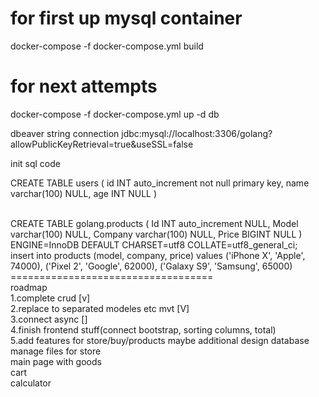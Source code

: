 <h1> for first up mysql container</h1>
docker-compose -f docker-compose.yml build
<h1> for next attempts</h1>
docker-compose -f docker-compose.yml up -d db



dbeaver string connection
jdbc:mysql://localhost:3306/golang?allowPublicKeyRetrieval=true&useSSL=false



init sql code 

CREATE TABLE users (
	id INT auto_increment not null primary key,
	name varchar(100) NULL,
	age INT NULL
)

<br>
CREATE TABLE golang.products (
	Id INT auto_increment NULL,
	Model varchar(100) NULL,
	Company varchar(100) NULL,
	Price BIGINT NULL
)
ENGINE=InnoDB
DEFAULT CHARSET=utf8
COLLATE=utf8_general_ci;


<br>
insert into products (model, company, price) 
values ('iPhone X', 'Apple', 74000),
('Pixel 2', 'Google', 62000),
('Galaxy S9', 'Samsung', 65000)

<br>
===================================
<br>
roadmap
<br>
1.complete crud [v]
<br>
2.replace to separated modeles etc mvt [V]
<br>
3.connect async []
<br>
4.finish frontend stuff(connect bootstrap, sorting columns, total)
<br>
5.add features for store/buy/products maybe additional design database
<br>
manage files for store
<br>
main page with goods
<br>
cart
<br>
calculator
